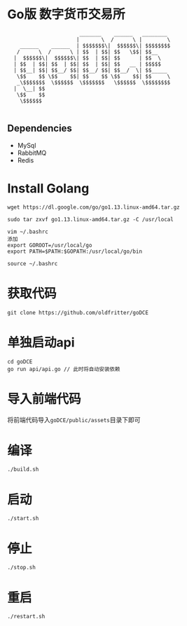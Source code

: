 # Go版 数字货币交易所

```
                       _______    ______   ________ 
                      |       \  /      \ |        \
    ______    ______  | $$$$$$$\|  $$$$$$\| $$$$$$$$
   /      \  /      \ | $$  | $$| $$   \$$| $$__    
  |  $$$$$$\|  $$$$$$\| $$  | $$| $$      | $$  \   
  | $$  | $$| $$  | $$| $$  | $$| $$   __ | $$$$$   
  | $$__| $$| $$__/ $$| $$__/ $$| $$__/  \| $$_____ 
   \$$    $$ \$$    $$| $$    $$ \$$    $$| $$     \
   _\$$$$$$$  \$$$$$$  \$$$$$$$   \$$$$$$  \$$$$$$$$
  |  \__| $$                                        
   \$$    $$                                        
    \$$$$$$                                         
                                                                       
```

## Dependencies
* MySql
* RabbitMQ
* Redis

# Install Golang
```
wget https://dl.google.com/go/go1.13.linux-amd64.tar.gz

sudo tar zxvf go1.13.linux-amd64.tar.gz -C /usr/local

vim ~/.bashrc
添加
export GOROOT=/usr/local/go
export PATH=$PATH:$GOPATH:/usr/local/go/bin

source ~/.bashrc

```

# 获取代码
```
git clone https://github.com/oldfritter/goDCE
```
# 单独启动api
```
cd goDCE
go run api/api.go // 此时将自动安装依赖
```
# 导入前端代码
将前端代码导入`goDCE/public/assets`目录下即可
# 编译
```
./build.sh
```
# 启动
```
./start.sh
```
# 停止
```
./stop.sh
```
# 重启
```
./restart.sh
```
